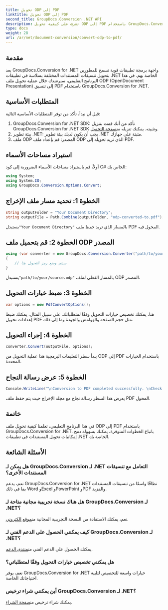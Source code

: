 ```yaml
---
title: تحويل ODP إلى PDF
linktitle: تحويل ODP إلى PDF
second_title: GroupDocs.Conversion .NET API
description: تعرف على كيفية تحويل ODP إلى PDF باستخدام GroupDocs.Conversion for .NET. اتبع دليلنا خطوة بخطوة لتحويل المستندات بسلاسة.
type: docs
weight: 28
url: /ar/net/document-conversion/convert-odp-to-pdf/
---
```

## مقدمة
يعد GroupDocs.Conversion for .NET واجهة برمجة تطبيقات قوية تسمح للمطورين بتحويل تنسيقات المستندات المختلفة بسلاسة في تطبيقات .NET الخاصة بهم. في هذا البرنامج التعليمي، سنرشدك خلال عملية تحويل ملف ODP (OpenDocument Presentation) إلى تنسيق PDF باستخدام GroupDocs.Conversion for .NET.
## المتطلبات الأساسية
قبل أن نبدأ، تأكد من توفر المتطلبات الأساسية التالية:
1.  GroupDocs.Conversion for .NET SDK: تأكد من أنك قمت بتنزيل GroupDocs.Conversion for .NET SDK وتثبيته. يمكنك تنزيله من[صفحة التحميل](https://releases.groupdocs.com/conversion/net/).
2. بيئة تطوير .NET: يجب أن يكون لديك بيئة تطوير .NET مثبتة على جهازك.
3. ملف ODP المصدر: قم بإعداد ملف ODP الذي تريد تحويله إلى PDF.

## استيراد مساحات الأسماء
أولاً، قم باستيراد مساحات الأسماء الضرورية إلى كود C# الخاص بك:
```csharp
using System;
using System.IO;
using GroupDocs.Conversion.Options.Convert;
```
## الخطوة 1: تحديد مسار ملف الإخراج
```csharp
string outputFolder = "Your Document Directory";
string outputFile = Path.Combine(outputFolder, "odp-converted-to.pdf");
```
 يستبدل`"Your Document Directory"` بالمسار الذي تريد حفظ ملف PDF المحول فيه.
## الخطوة 2: قم بتحميل ملف ODP المصدر
```csharp
using (var converter = new GroupDocs.Conversion.Converter("path/to/your/source.odp"))
{
    // سيتم وضع رمز التحويل هنا
}
```
 يستبدل`"path/to/your/source.odp"` بالمسار الفعلي لملف ODP المصدر.
## الخطوة 3: ضبط خيارات التحويل
```csharp
var options = new PdfConvertOptions();
```
هنا، يمكنك تخصيص خيارات التحويل وفقًا لمتطلباتك. على سبيل المثال، يمكنك ضبط إعدادات تحويل PDF مثل حجم الصفحة والهوامش والجودة وما إلى ذلك.
## الخطوة 4: إجراء التحويل
```csharp
converter.Convert(outputFile, options);
```
يبدأ سطر التعليمات البرمجية هذا عملية التحويل من ODP إلى PDF باستخدام الخيارات المحددة.
## الخطوة 5: عرض رسالة النجاح
```csharp
Console.WriteLine("\nConversion to PDF completed successfully. \nCheck output in {0}", outputFolder);
```
يعرض هذا السطر رسالة نجاح مع مجلد الإخراج حيث يتم حفظ ملف PDF المحول.

## خاتمة
في هذا البرنامج التعليمي، تعلمنا كيفية تحويل ملف ODP إلى PDF باستخدام GroupDocs.Conversion for .NET. باتباع الخطوات المتوفرة، يمكنك بسهولة دمج إمكانيات تحويل المستندات في تطبيقات .NET الخاصة بك.
## الأسئلة الشائعة
### هل يمكن لـ GroupDocs.Conversion لـ .NET التعامل مع تنسيقات المستندات الأخرى؟
نعم، يدعم GroupDocs.Conversion for .NET نطاقًا واسعًا من تنسيقات المستندات بما في ذلك Word وExcel وPowerPoint وPDF والمزيد.
### هل هناك نسخة تجريبية مجانية متاحة لـ GroupDocs.Conversion لـ .NET؟
 نعم، يمكنك الاستفادة من النسخة التجريبية المجانية من[موقع إلكتروني](https://releases.groupdocs.com/).
### كيف يمكنني الحصول على الدعم الفني لـ GroupDocs.Conversion لـ .NET؟
 يمكنك الحصول على الدعم الفني من[منتدى الدعم](https://forum.groupdocs.com/c/conversion/11).
### هل يمكنني تخصيص خيارات التحويل وفقًا لمتطلباتي؟
نعم، يوفر GroupDocs.Conversion for .NET خيارات واسعة للتخصيص لتلبية احتياجاتك الخاصة.
### أين يمكنني شراء ترخيص GroupDocs.Conversion لـ .NET؟
 يمكنك شراء ترخيص من[صفحة الشراء](https://purchase.groupdocs.com/buy).